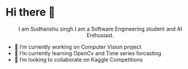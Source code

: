   # Hi there 👋

                                                              
  <center> I am Sudhanshu singh.I am a Software Engineering student and AI Enthusiast. </center>



- 🔭 I’m currently working on Computer Vision project
- 🌱 I’m currently learning OpenCv and Time series forcasting
- 👯 I’m looking to collaborate on Kaggle Competitions

